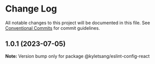 # Change Log

All notable changes to this project will be documented in this file.
See [Conventional Commits](https://conventionalcommits.org) for commit guidelines.

## 1.0.1 (2023-07-05)

**Note:** Version bump only for package @kyletsang/eslint-config-react
